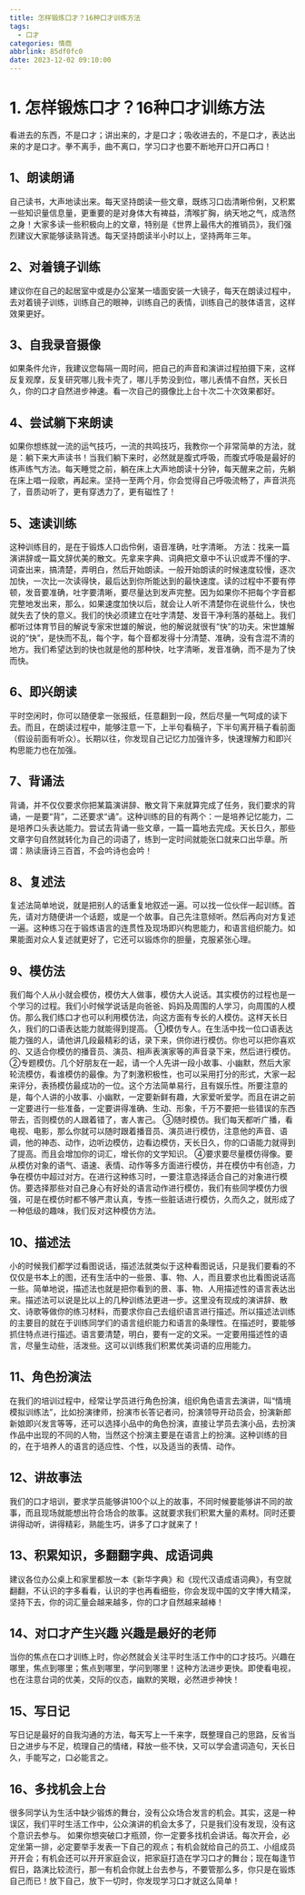```yaml
---
title: 怎样锻炼口才？16种口才训练方法
tags:
  - 口才
categories: 情商
abbrlink: 85df0fc0
date: 2023-12-02 09:10:00
---
```


# 1. 怎样锻炼口才？16种口才训练方法

   看进去的东西，不是口才；讲出来的，才是口才；吸收进去的，不是口才，表达出来的才是口才。拳不离手，曲不离口，学习口才也要不断地开口开口再口！

## 1、朗读朗诵 

自己读书，大声地读出来。每天坚持朗读一些文章，既练习口齿清晰伶俐，又积累一些知识量信息量，更重要的是对身体大有裨益，清喉扩胸，纳天地之气，成浩然之身！大家多读一些积极向上的文章，特别是《世界上最伟大的推销员》，我们强烈建议大家能够读熟背透。每天坚持朗读半小时以上，坚持两年三年。 

## 2、对着镜子训练

建议你在自己的起居室中或是办公室某一墙面安装一大镜子，每天在朗读过程中，去对着镜子训练，训练自己的眼神，训练自己的表情，训练自己的肢体语言，这样效果更好。

##  3、自我录音摄像

如果条件允许，我建议您每隔一周时间，把自己的声音和演讲过程拍摄下来，这样反复观摩，反复研究哪儿我卡壳了，哪儿手势没到位，哪儿表情不自然，天长日久，你的口才自然进步神速。看一次自己的摄像比上台十次二十次效果都好。 

## 4、尝试躺下来朗读

如果你想练就一流的运气技巧，一流的共鸣技巧，我教你一个非常简单的方法，就是：躺下来大声读书！当我们躺下来时，必然就是腹式呼吸，而腹式呼吸是最好的练声练气方法。每天睡觉之前，躺在床上大声地朗读十分钟，每天醒来之前，先躺在床上唱一段歌，再起来。坚持一至两个月，你会觉得自己呼吸流畅了，声音洪亮了，音质动听了，更有穿透力了，更有磁性了！

##  5、速读训练

这种训练目的，是在于锻炼人口齿伶俐，语音准确，吐字清晰。 方法：找来一篇演讲辞或一篇文辞优美的散文。先拿来字典、词典把文章中不认识或弄不懂的字、词查出来，搞清楚，弄明白，然后开始朗读。一般开始朗读的时候速度较慢，逐次加快，一次比一次读得快，最后达到你所能达到的最快速度。读的过程中不要有停顿，发音要准确，吐字要清晰，要尽量达到发声完整。因为如果你不把每个字音都完整地发出来，那么，如果速度加快以后，就会让人听不清楚你在说些什么，快也就失去了快的意义。我们的快必须建立在吐字清楚、发音干净利落的基础上。我们都听过体育节目的解说专家宋世雄的解说，他的解说就很有“快”的功夫。宋世雄解说的“快”，是快而不乱，每个字，每个音都发得十分清楚、准确，没有含混不清的地方。我们希望达到的快也就是他的那种快，吐字清晰，发音准确，而不是为了快而快。

##  6、即兴朗读

平时空闲时，你可以随便拿一张报纸，任意翻到一段，然后尽量一气呵成的读下去。而且，在朗读过程中，能够注意一下，上半句看稿子，下半句离开稿子看前面（假设前面有听众）。长期以往，你发现自己记忆力加强许多，快速理解力和即兴构思能力也在加强。 

## 7、背诵法

背诵，并不仅仅要求你把某篇演讲辞、散文背下来就算完成了任务，我们要求的背诵，一是要“背”，二还要求“诵”。这种训练的目的有两个：一是培养记忆能力，二是培养口头表达能力。尝试去背诵一些文章，一篇一篇地去完成。天长日久，那些文章字句自然就转化为自己的词语了，练到一定时间就能张口就来口出华章。所谓：熟读唐诗三百首，不会吟诗也会吟！

##  8、复述法

复述法简单地说，就是把别人的话重复地叙述一遍。可以找一位伙伴一起训练。首先，请对方随便讲一个话题，或是一个故事。自己先注意倾听。然后再向对方复述一遍。这种练习在于锻炼语言的连贯性及现场即兴构思能力，和语言组织能力。如果能面对众人复述就更好了，它还可以锻炼你的胆量，克服紧张心理。 

## 9、模仿法

我们每个人从小就会模仿，模仿大人做事，模仿大人说话。其实模仿的过程也是一个学习的过程。我们小时候学说话是向爸爸、妈妈及周围的人学习，向周围的人模仿。那么我们练口才也可以利用模仿法，向这方面有专长的人模仿。这样天长日久，我们的口语表达能力就能得到提高。 ①模仿专人。在生活中找一位口语表达能力强的人，请他讲几段最精彩的话，录下来，供你进行模仿。你也可以把你喜欢的、又适合你模仿的播音员、演员、相声表演家等的声音录下来，然后进行模仿。 ②专题模仿。几个好朋友在一起，请一个人先讲一段小故事、小幽默，然后大家轮流模仿，看谁模仿的最像。为了刺激积极性，也可以采用打分的形式，大家一起来评分，表扬模仿最成功的一位。这个方法简单易行，且有娱乐性。所要注意的是，每个人讲的小故事、小幽默，一定要新鲜有趣，大家爱听爱学。而且在讲之前一定要进行一些准备，一定要讲得准确、生动、形象，千万不要把一些错误的东西带去，否则模仿的人跟着错了，害人害己。 ③随时模仿。我们每天都听广播，看电视、电影，那么你就可以随时跟着播音员、演员进行模仿，注意他的声音、语调，他的神态、动作，边听边模仿，边看边模仿，天长日久，你的口语能力就得到了提高。而且会增加你的词汇，增长你的文学知识。 ④要求要尽量模仿得像。要从模仿对象的语气、语速、表情、动作等多方面进行模仿，并在模仿中有创造，力争在模仿中超过对方。在进行这种练习时，一要注意选择适合自己的对象进行模仿。要选择那些对自己身心有好处的语言动作进行模仿，我们有些同学模仿力很强，可是在模仿时都不够严肃认真，专拣一些脏话进行模仿，久而久之，就形成了一种低级的趣味，我们反对这种模仿方法。 

## 10、描述法

小的时候我们都学过看图说话，描述法就类似于这种看图说话，只是我们要看的不仅仅是书本上的图，还有生活中的一些景、事、物、人，而且要求也比看图说话高一些。简单地说，描述法也就是把你看到的景、事、物、人用描述性的语言表达出来。描述法可以说是比以上的几种训练法更进一步。这里没有现成的演讲辞、散文、诗歌等做你的练习材料，而要求你自己去组织语言进行描述。所以描述法训练的主要目的就在于训练同学们的语言组织能力和语言的条理性。在描述时，要能够抓住特点进行描述。语言要清楚，明白，要有一定的文采。一定要用描述性的语言，尽量生动些，活泼些。这可以训练我们积累优美词语的应用能力。 

## 11、角色扮演法

在我们的培训过程中，经常让学员进行角色扮演，组织角色语言去演讲，叫“情境模拟训练法”，比如扮演律师，扮演市长答记者问，扮演领导开动员会，扮演新郎新娘即兴发言等等，还可以选择小品中的角色扮演，直接让学员去演小品，去扮演作品中出现的不同的人物，当然这个扮演主要是在语言上的扮演。这种训练的目的，在于培养人的语言的适应性、个性，以及适当的表情、动作。 

## 12、讲故事法

我们的口才培训，要求学员能够讲100个以上的故事，不同时候要能够讲不同的故事，而且现场就能想出符合场合的故事。这就要求我们积累大量的素材。同时还要讲得动听，讲得精彩，熟能生巧，讲多了口才就来了！ 

## 13、积累知识，多翻翻字典、成语词典

建议各位办公桌上和家里都放一本《新华字典》和《现代汉语成语词典》，有空就翻翻，不认识的字多看看，认识的字也再看细些，你会发现中国的文字博大精深，坚持下去，你的词汇量会越来越多，你的口才自然越来越棒！ 

## 14、对口才产生兴趣 兴趣是最好的老师

当你的焦点在口才训练上时，你必然就会关注平时生活工作中的口才技巧。兴趣在哪里，焦点到哪里；焦点到哪里，学问到哪里！这种方法进步更快。即使看电视，也在注意台词的优美，交际的仪态，幽默的笑眼，必然进步神快！ 

## 15、写日记

写日记是最好的自我沟通的方法，每天写上一千来字，既整理自己的思路，反省当日之进步与不足，梳理自己的情绪，释放一些不快，又可以学会遣词造句，天长日久，手能写之，口必能言之。 

## 16、多找机会上台

很多同学认为生活中缺少锻炼的舞台，没有公众场合发言的机会。其实，这是一种误区，我们平时生活工作中，公众演讲的机会太多了，只是我们没有发现，没有这个意识去参与。 如果你想突破口才瓶颈，你一定要多找机会讲话。每次开会，必定坐第一排，必定要举手发表一下自己的观点；有机会就给自己的员工、小组成员开开会；有机会还可以开开家庭会议，把家庭打造在学习口才的舞台；现在每逢节假日，路演比较流行，那一有机会你就上台去参与，不要管那么多，你只是在锻炼自己而已！放下自己，放下一切时，你发现学习口才就这么简单！
